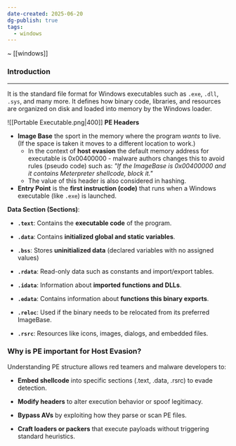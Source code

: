 ```yaml
---
date-created: 2025-06-20
dg-publish: true
tags:
  - windows
---
```

~ [[windows]]
### Introduction
---
It is the standard file format for Windows executables such as `.exe`, `.dll`, `.sys`, and many more. It defines how binary code, libraries, and resources are organized on disk and loaded into memory by the Windows loader.

![[Portable Executable.png|400]]
**PE Headers**

- **Image Base** the sport in the memory where the program _wants_ to live. (If the space is taken it moves to a different location to work.)
	- In the context of **host evasion** the default memory address for executable is 0x00400000 - malware authors changes this to avoid rules (pseudo code) such as: _"If the ImageBase is 0x00400000 and it contains Meterpreter shellcode, block it."_
	- The value of this header is also considered in hashing.
- **Entry Point** is the **first instruction (code)** that runs when a Windows executable (like `.exe`) is launched.

**Data Section (Sections)**:

- **`.text`**: Contains the **executable code** of the program.

- **`.data`**: Contains **initialized global and static variables**.

- **`.bss`**: Stores **uninitialized data** (declared variables with no assigned values)
    
- **`.rdata`**: Read-only data such as constants and import/export tables.
    
- **`.idata`**: Information about **imported functions and DLLs**.
    
- **`.edata`**: Contains information about **functions this binary exports**.
    
- **`.reloc`**: Used if the binary needs to be relocated from its preferred ImageBase.
    
- **`.rsrc`**: Resources like icons, images, dialogs, and embedded files.



### Why is PE important for Host Evasion?

Understanding PE structure allows red teamers and malware developers to:

- **Embed shellcode** into specific sections (.text, .data, .rsrc) to evade detection.
    
- **Modify headers** to alter execution behavior or spoof legitimacy.
    
- **Bypass AVs** by exploiting how they parse or scan PE files.
    
- **Craft loaders or packers** that execute payloads without triggering standard heuristics.